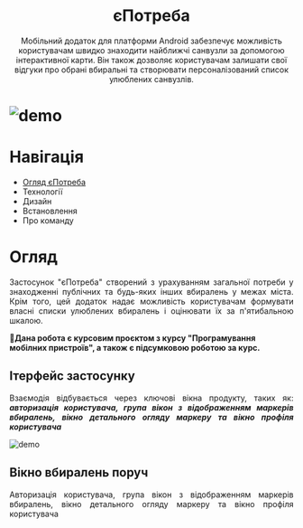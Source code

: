 <h1 align="center">єПотреба</h1>


<p align="center">
Мобільний додаток для платформи Android забезпечує можливість користувачам швидко знаходити найближчі санвузли за допомогою інтерактивної карти. Він також дозволяє користувачам залишати свої відгуки про обрані вбиральні та створювати персоналізований список улюблених санвузлів.
</p>

# ![demo](https://github.com/sspaceless/e-potreba/blob/readme-design/docs/app-demo.png?raw=true)

<h1>Навігація</h1> 

* [Огляд єПотреба](#Огляд)
* Технології
* Дизайн
* Встановлення
* Про команду

<h1>Огляд</h1>

<div align="justify">

Застосунок "єПотреба" створений з урахуванням загальної потреби у знаходженні публічних та будь-яких інших вбиралень у межах міста. Крім того, цей додаток надає можливість користувачам формувати власні списки улюблених вбиралень і оцінювати їх за п'ятибальною шкалою.

</div>

<b>🚧Дана робота є курсовим проєктом з курсу "Програмування мобілних пристроїв", а також є підсумковою роботою за курс.</b>

<h2>Ітерфейс застосунку</h2>

<div align="justify">

Взаємодія відбувається через ключові вікна продукту, таких як: 
<b><i>
авторизація користувача, група вікон з відображенням маркерів вбиралень, вікно детального огляду маркеру та вікно профіля користувача
</i></b>

</div>

![demo](https://github.com/sspaceless/e-potreba/blob/readme-design/docs/demo/demo_interface.png?raw=true)

## Вікно вбиралень поруч

<div align="justify">
Авторизація користувача, група вікон з відображенням маркерів вбиралень, вікно детального огляду маркеру та вікно профіля користувача
</div>


